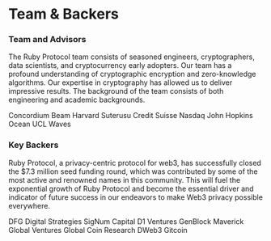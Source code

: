 # Team & Backers

### Team and Advisors

The Ruby Protocol team consists of seasoned engineers, cryptographers, data scientists, and cryptocurrency early adopters. Our team has a profound understanding of cryptographic encryption and zero-knowledge algorithms. Our expertise in cryptography has allowed us to deliver impressive results. The background of the team consists of both engineering and academic backgrounds.

Concordium Beam Harvard Suterusu Credit Suisse Nasdaq John Hopkins Ocean UCL Waves

### Key Backers

Ruby Protocol, a privacy-centric protocol for web3, has successfully closed the $7.3 million seed funding round, which was contributed by some of the most active and renowned names in this community. This will fuel the exponential growth of Ruby Protocol and become the essential driver and indicator of future success in our endeavors to make Web3 privacy possible everywhere.

DFG Digital Strategies SigNum Capital D1 Ventures GenBlock Maverick Global Ventures Global Coin Research DWeb3 Gitcoin
